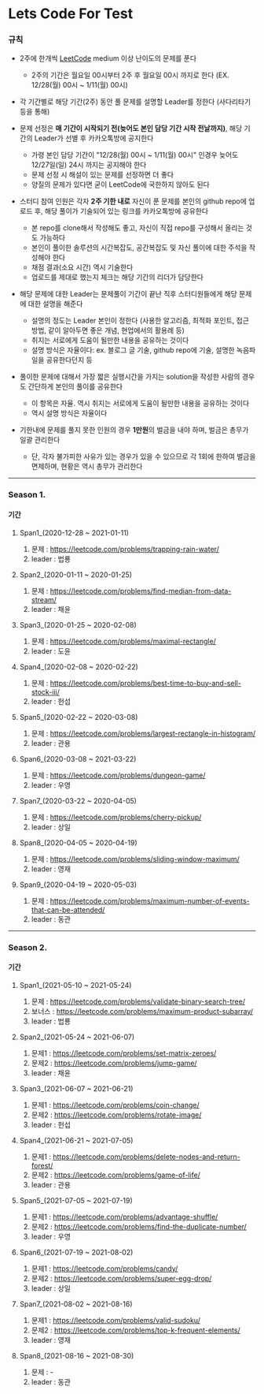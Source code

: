 Lets Code For Test
=============

### 규칙
- 2주에 한개씩 [LeetCode](https://leetcode.com/, "LeetCode link") medium 이상 난이도의 문제를 푼다
  - 2주의 기간은 월요일 00시부터 2주 후 월요일 00시 까지로 한다 (EX. 12/28(월) 00시 ~ 1/11(월) 00시)
  
- 각 기간별로 해당 기간(2주) 동안 풀 문제를 설명할 Leader를 정한다 (사다리타기 등을 통해)

- 문제 선정은 **매 기간이 시작되기 전(늦어도 본인 담당 기간 시작 전날까지)**, 해당 기간의 Leader가 선별 후 카카오톡방에 공지한다
  - 가령 본인 담당 기간이 "12/28(월) 00시 ~ 1/11(월) 00시" 인경우 늦어도 12/27일(일) 24시 까지는 공지해야 한다
  - 문제 선정 시 해설이 있는 문제를 선정하면 더 좋다
  - 양질의 문제가 있다면 굳이 LeetCode에 국한하지 않아도 된다
  
- 스터디 참여 인원은 각자 **2주 기한 내로** 자신이 푼 문제를 본인의 github repo에 업로드 후, 해당 풀이가 기술되어 있는 링크를 카카오톡방에 공유한다 
  - 본 repo를 clone해서 작성해도 좋고, 자신이 직접 repo를 구성해서 올리는 것도 가능하다
  - 본인이 풀이한 솔루션의 시간복잡도, 공간복잡도 및 자신 풀이에 대한 주석을 작성해야 한다
  - 채점 결과(소요 시간) 역시 기술한다
  - 업로드를 제대로 했는지 체크는 해당 기간의 리더가 담당한다

- 해당 문제에 대한 Leader는 문제풀이 기간이 끝난 직후 스터디원들에게 해당 문제에 대한 설명을 해준다
  - 설명의 정도는 Leader 본인이 정한다 (사용한 알고리즘, 최적화 포인트, 접근 방법, 같이 알아두면 좋은 개념, 현업에서의 활용례 등)
  - 취지는 서로에게 도움이 될만한 내용을 공유하는 것이다
  - 설명 방식은 자율이다: ex. 블로그 글 기술, github repo에 기술, 설명한 녹음파일을 공유한다던지 등
  
- 풀이한 문제에 대해서 가장 짧은 실행시간을 가지는 solution을 작성한 사람의 경우도 간단하게 본인의 풀이를 공유한다
  - 이 항목은 자율. 역시 취지는 서로에게 도움이 될만한 내용을 공유하는 것이다
  - 역시 설명 방식은 자율이다
  
- 기한내에 문제를 풀지 못한 인원의 경우 **1만원**의 벌금을 내야 하며, 벌금은 총무가 일괄 관리한다
  - 단, 각자 불가피한 사유가 있는 경우가 있을 수 있으므로 각 1회에 한하여 벌금을 면제하며, 현황은 역시 총무가 관리한다
  
*** 

### Season 1. 
#### 기간

1. Span1_(2020-12-28 ~ 2021-01-11)
    1. 문제 : https://leetcode.com/problems/trapping-rain-water/
    2. leader : 법룡

2. Span2_(2020-01-11 ~ 2020-01-25)
    1. 문제 : https://leetcode.com/problems/find-median-from-data-stream/
    2. leader : 채윤
    
3. Span3_(2020-01-25 ~ 2020-02-08)
    1. 문제 : https://leetcode.com/problems/maximal-rectangle/
    2. leader : 도윤 
        
4. Span4_(2020-02-08 ~ 2020-02-22)
    1. 문제 : https://leetcode.com/problems/best-time-to-buy-and-sell-stock-iii/
    2. leader : 헌섭 
            
5. Span5_(2020-02-22 ~ 2020-03-08)
    1. 문제 : https://leetcode.com/problems/largest-rectangle-in-histogram/
    2. leader : 관용 
    
6. Span6_(2020-03-08 ~ 2021-03-22)
    1. 문제 : https://leetcode.com/problems/dungeon-game/
    2. leader : 우영 

7. Span7_(2020-03-22 ~ 2020-04-05)
    1. 문제 : https://leetcode.com/problems/cherry-pickup/
    2. leader : 상일 
    
8. Span8_(2020-04-05 ~ 2020-04-19)
    1. 문제 : https://leetcode.com/problems/sliding-window-maximum/
    2. leader : 영재
        
9. Span9_(2020-04-19 ~ 2020-05-03)
    1. 문제 : https://leetcode.com/problems/maximum-number-of-events-that-can-be-attended/
    2. leader : 동관 

*** 

### Season 2. 
#### 기간

1. Span1_(2021-05-10 ~ 2021-05-24)
    1. 문제 : https://leetcode.com/problems/validate-binary-search-tree/
    2. 보너스 : https://leetcode.com/problems/maximum-product-subarray/
    3. leader : 법룡

2. Span2_(2021-05-24 ~ 2021-06-07)
    1. 문제1 : https://leetcode.com/problems/set-matrix-zeroes/
    2. 문제2 : https://leetcode.com/problems/jump-game/ 
    3. leader : 채윤
        
3. Span3_(2021-06-07 ~ 2021-06-21)
    1. 문제1 : https://leetcode.com/problems/coin-change/
    2. 문제2 : https://leetcode.com/problems/rotate-image/
    3. leader : 헌섭 
            
4. Span4_(2021-06-21 ~ 2021-07-05)
    1. 문제1 : https://leetcode.com/problems/delete-nodes-and-return-forest/
    2. 문제2 : https://leetcode.com/problems/game-of-life/
    3. leader : 관용 
    
5. Span5_(2021-07-05 ~ 2021-07-19)
    1. 문제1 : https://leetcode.com/problems/advantage-shuffle/
    2. 문제2 : https://leetcode.com/problems/find-the-duplicate-number/
    3. leader : 우영 

6. Span6_(2021-07-19 ~ 2021-08-02)
    1. 문제1 : https://leetcode.com/problems/candy/
    2. 문제2 : https://leetcode.com/problems/super-egg-drop/
    3. leader : 상일 
    
7. Span7_(2021-08-02 ~ 2021-08-16)
    1. 문제1 : https://leetcode.com/problems/valid-sudoku/
    2. 문제2 : https://leetcode.com/problems/top-k-frequent-elements/
    3. leader : 영재
        
8. Span8_(2021-08-16 ~ 2021-08-30)
    1. 문제 : -
    2. leader : 동관 